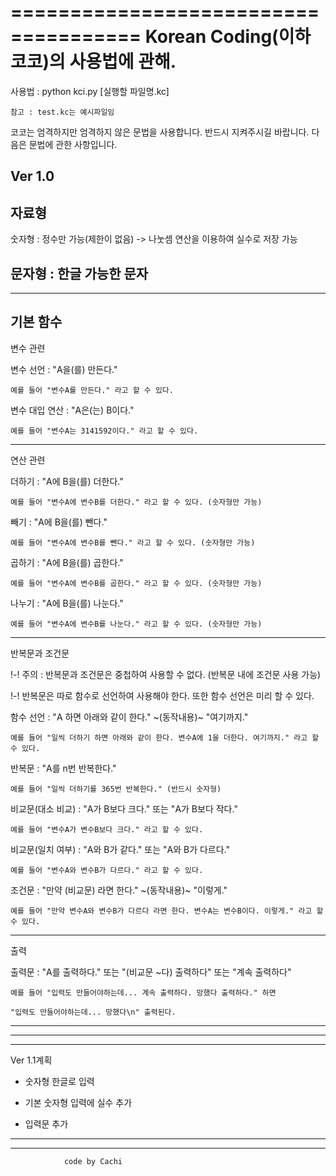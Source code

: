 =====================================
Korean Coding(이하 코코)의 사용법에 관해.
=====================================

사용법 : python kci.py [실행할 파일명.kc]

    참고 : test.kc는 예시파일임

코코는 엄격하지만 엄격하지 않은 문법을 사용합니다.
반드시 지켜주시길 바랍니다.
다음은 문법에 관한 사항입니다.

Ver 1.0
-------------------------------------
자료형
-------------------------------------
숫자형 : 정수만 가능(제한이 없음) -> 나눗셈 연산을 이용하여 실수로 저장 가능

문자형 : 한글 가능한 문자
-------------------------------------

-------------------------------------
기본 함수
-------------------------------------
변수 관련

변수 선언 : "A을(를) 만든다."

    예를 들어 "변수A를 만든다." 라고 할 수 있다.

변수 대입 연산 : "A은(는) B이다."

    예를 들어 "변수A는 3141592이다." 라고 할 수 있다.
-------------------------------------
연산 관련

더하기 : "A에 B을(를) 더한다."

    예를 들어 "변수A에 변수B를 더한다." 라고 할 수 있다. (숫자형만 가능)
    
빼기 : "A에 B을(를) 뺀다."

    예를 들어 "변수A에 변수B를 뺀다." 라고 할 수 있다. (숫자형만 가능)
    
곱하기 : "A에 B을(를) 곱한다."

    예를 들어 "변수A에 변수B를 곱한다." 라고 할 수 있다. (숫자형만 가능)
    
나누기 : "A에 B을(를) 나눈다."

    예를 들어 "변수A에 변수B를 나눈다." 라고 할 수 있다. (숫자형만 가능)
-------------------------------------
반복문과 조건문

!-! 주의 : 반복문과 조건문은 중첩하여 사용할 수 없다. (반복문 내에 조건문 사용 가능)

!-! 반복문은 따로 함수로 선언하여 사용해야 한다. 또한 함수 선언은 미리 할 수 있다.


함수 선언 : "A 하면 아래와 같이 한다." ~(동작내용)~ "여기까지."

    예를 들어 "일씩 더하기 하면 아래와 같이 한다. 변수A에 1을 더한다. 여기까지." 라고 할 수 있다.
    
반복문 : "A를 n번 반복한다."

    예를 들어 "일씩 더하기를 365번 반복한다." (반드시 숫자형)
    
비교문(대소 비교) : "A가 B보다 크다." 또는 "A가 B보다 작다."

    예를 들어 "변수A가 변수B보다 크다." 라고 할 수 있다.
    
비교문(일치 여부) : "A와 B가 같다." 또는 "A와 B가 다르다."

    예를 들어 "변수A와 변수B가 다르다." 라고 할 수 있다.
    
조건문 : "만약 (비교문) 라면 한다." ~(동작내용)~ "이렇게."

    예를 들어 "만약 변수A와 변수B가 다르다 라면 한다. 변수A는 변수B이다. 이렇게." 라고 할 수 있다.
-------------------------------------
출력


출력문 : "A를 출력하다." 또는 "(비교문 ~다) 출력하다" 또는 "계속 출력하다"

    예를 들어 "입력도 만들어야하는데... 계속 출력하다. 망했다 출력하다." 하면
    
    "입력도 만들어야하는데... 망했다\n" 출력된다.
-------------------------------------

-------------------------------------
-------------------------------------
Ver 1.1계획

- 숫자형 한글로 입력

- 기본 숫자형 입력에 실수 추가

- 입력문 추가
-------------------------------------
-------------------------------------


                code by Cachi
